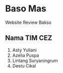 # Baso Mas
Website Review Bakso 

## Nama TIM CEZ
1. Asty Yuliani
2. Azelia Puspa 
3. Lintang Suryaningrum
4. Destu Cikal


